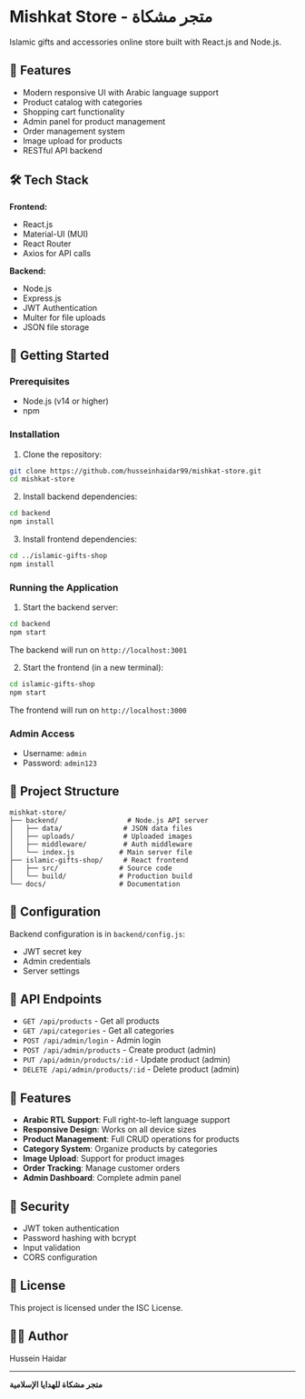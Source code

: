 # Mishkat Store - متجر مشكاة

Islamic gifts and accessories online store built with React.js and Node.js.

## 🌟 Features

- Modern responsive UI with Arabic language support
- Product catalog with categories
- Shopping cart functionality
- Admin panel for product management
- Order management system
- Image upload for products
- RESTful API backend

## 🛠️ Tech Stack

**Frontend:**
- React.js
- Material-UI (MUI)
- React Router
- Axios for API calls

**Backend:**
- Node.js
- Express.js
- JWT Authentication
- Multer for file uploads
- JSON file storage

## 🚀 Getting Started

### Prerequisites
- Node.js (v14 or higher)
- npm

### Installation

1. Clone the repository:
```bash
git clone https://github.com/husseinhaidar99/mishkat-store.git
cd mishkat-store
```

2. Install backend dependencies:
```bash
cd backend
npm install
```

3. Install frontend dependencies:
```bash
cd ../islamic-gifts-shop
npm install
```

### Running the Application

1. Start the backend server:
```bash
cd backend
npm start
```
The backend will run on `http://localhost:3001`

2. Start the frontend (in a new terminal):
```bash
cd islamic-gifts-shop
npm start
```
The frontend will run on `http://localhost:3000`

### Admin Access
- Username: `admin`
- Password: `admin123`

## 📁 Project Structure

```
mishkat-store/
├── backend/                 # Node.js API server
│   ├── data/               # JSON data files
│   ├── uploads/            # Uploaded images
│   ├── middleware/         # Auth middleware
│   └── index.js           # Main server file
├── islamic-gifts-shop/     # React frontend
│   ├── src/               # Source code
│   └── build/             # Production build
└── docs/                  # Documentation
```

## 🔧 Configuration

Backend configuration is in `backend/config.js`:
- JWT secret key
- Admin credentials
- Server settings

## 📱 API Endpoints

- `GET /api/products` - Get all products
- `GET /api/categories` - Get all categories
- `POST /api/admin/login` - Admin login
- `POST /api/admin/products` - Create product (admin)
- `PUT /api/admin/products/:id` - Update product (admin)
- `DELETE /api/admin/products/:id` - Delete product (admin)

## 🎨 Features

- **Arabic RTL Support**: Full right-to-left language support
- **Responsive Design**: Works on all device sizes
- **Product Management**: Full CRUD operations for products
- **Category System**: Organize products by categories
- **Image Upload**: Support for product images
- **Order Tracking**: Manage customer orders
- **Admin Dashboard**: Complete admin panel

## 🔐 Security

- JWT token authentication
- Password hashing with bcrypt
- Input validation
- CORS configuration

## 📄 License

This project is licensed under the ISC License.

## 👨‍💻 Author

Hussein Haidar

---
**متجر مشكاة للهدايا الإسلامية**
